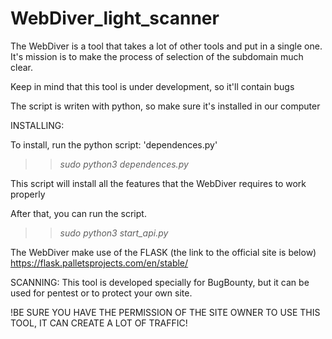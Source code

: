 # WebDiver_light_scanner
The WebDiver is a tool that takes a lot of other tools and put in a single one. It's mission is to make the process of selection of the subdomain much clear.

Keep in mind that this tool is under development, so it'll contain bugs

The script is writen with python, so make sure it's installed in our computer

INSTALLING:

To install, run the python script: 'dependences.py'


>>  *sudo python3 dependences.py*

This script will install all the features that the WebDiver requires to work properly

After that, you can run the script.

>>  *sudo python3 start_api.py*

The WebDiver make use of the FLASK (the link to the official site is below)
https://flask.palletsprojects.com/en/stable/


SCANNING:
This tool is developed specially for BugBounty, but it can be used for pentest or to protect your own site.

!BE SURE YOU HAVE THE PERMISSION OF THE SITE OWNER TO USE THIS TOOL, IT CAN CREATE A LOT OF TRAFFIC!

